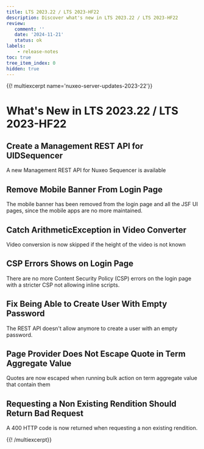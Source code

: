 ```yaml
---
title: LTS 2023.22 / LTS 2023-HF22
description: Discover what's new in LTS 2023.22 / LTS 2023-HF22
review:
   comment: ''
   date: '2024-11-21'
   status: ok
labels:
    - release-notes
toc: true
tree_item_index: 0
hidden: true
---
```


{{! multiexcerpt name='nuxeo-server-updates-2023-22'}}
# What's New in LTS 2023.22 / LTS 2023-HF22

## Create a Management REST API for UIDSequencer

A new Management REST API for Nuxeo Sequencer is available


## Remove Mobile Banner From Login Page

The mobile banner has been removed from the login page and all the JSF UI pages, since the mobile apps are no more maintained.


## Catch ArithmeticException in Video Converter

Video conversion is now skipped if the height of the video is not known


## CSP Errors Shows on Login Page

There are no more Content Security Policy (CSP) errors on the login page with a stricter CSP not allowing inline scripts.


## Fix Being Able to Create User With Empty Password

The REST API doesn't allow anymore to create a user with an empty password.


## Page Provider Does Not Escape Quote in Term Aggregate Value

Quotes are now escaped when running bulk action on term aggregate value that contain them


## Requesting a Non Existing Rendition Should Return Bad Request

A 400 HTTP code is now returned when requesting a non existing rendition.


{{! /multiexcerpt}}
